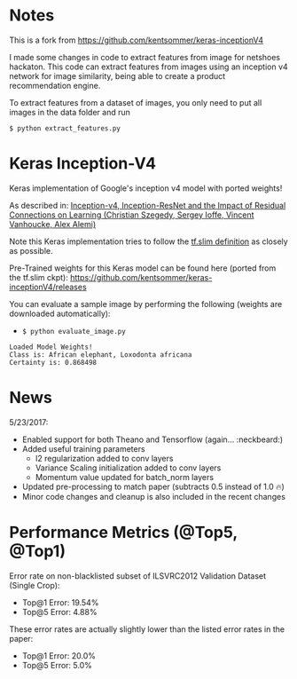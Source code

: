 # Notes
This is a fork from https://github.com/kentsommer/keras-inceptionV4

I made some changes in code to extract features from image for netshoes hackaton. This code can extract features from images using an inception v4 network for image similarity, being able to create a product recommendation engine.

To extract features from a dataset of images, you only need to put all images in the data folder and run

```$ python extract_features.py```

# Keras Inception-V4

Keras implementation of Google's inception v4 model with ported weights!

As described in:
[Inception-v4, Inception-ResNet and the Impact of Residual Connections on Learning (Christian Szegedy, Sergey Ioffe, Vincent Vanhoucke, Alex Alemi)](https://arxiv.org/abs/1602.07261)

Note this Keras implementation tries to follow the [tf.slim definition](https://github.com/tensorflow/models/blob/master/slim/nets/inception_v4.py) as closely as possible.

Pre-Trained weights for this Keras model can be found here (ported from the tf.slim ckpt): https://github.com/kentsommer/keras-inceptionV4/releases

You can evaluate a sample image by performing the following (weights are downloaded automatically):
* ```$ python evaluate_image.py```
```
Loaded Model Weights!
Class is: African elephant, Loxodonta africana
Certainty is: 0.868498
```

# News
5/23/2017:

* Enabled support for both Theano and Tensorflow (again... :neckbeard:)
* Added useful training parameters 
  * l2 regularization added to conv layers
  * Variance Scaling initialization added to conv layers
  * Momentum value updated for batch_norm layers
* Updated pre-processing to match paper (subtracts 0.5 instead of 1.0 :fire:)
* Minor code changes and cleanup is also included in the recent changes




# Performance Metrics (@Top5, @Top1)

Error rate on non-blacklisted subset of ILSVRC2012 Validation Dataset (Single Crop):
* Top@1 Error: 19.54%
* Top@5 Error: 4.88%

These error rates are actually slightly lower than the listed error rates in the paper:
* Top@1 Error: 20.0%
* Top@5 Error: 5.0%
